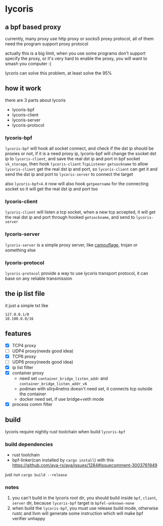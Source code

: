 # lycoris

## a bpf based proxy

currently, many proxy use http proxy or socks5 proxy protocol, all of them need the program support proxy protocol

actually this is a big limit, when you use some programs don't support specify the proxy, or it's very hard to enable
the proxy, you will want to smash you computer :(

lycoris can solve this problem, at least solve the 95%

## how it work

there are 3 parts about lycoris

- lycoris-bpf
- lycoris-client
- lycoris-server
- lycoris-protocol

### lycoris-bpf

`lycoris-bpf` will hook all socket connect, and check if the dst ip should be proxies or not, if it is a need proxy ip,
lycoris-bpf will change the socket dst ip to `lycoris-client`, and save the real dst ip and port in bpf socket
`sk_storage`, then hook `lycoris-client` `TcpListener` `getsockname` to allow `lycoris-client` get the real dst ip and
port, so `lycoris-client` can get it and send the dst ip and port to `lycoris-server` to connect the
target

also `lycoris-bpf>4.0` now will also hook `getpeername` for the connecting socket so it will get the real dst ip and
port too

### lycoris-client

`lycoris-client` will listen a tcp socket, when a new tcp accepted, it will get the real dst ip and port through hooked
`getsockname`, and send to `lycoris-server`

### lycoris-server

`lycoris-server` is a simple proxy server, like [camouflage](https://github.com/Sherlock-Holo/camouflage), trojan or
something else

### lycoris-protocol

`lycoris-protocol` provide a way to use lycoris transport protocol, it can base on any reliable transmission

## the ip list file

it just a simple txt like

```
127.0.0.1/8
10.100.0.0/16
```

## features

- [x] TCP4 proxy
- [ ] UDP4 proxy(needs good idea)
- [x] TCP6 proxy
- [ ] UDP6 proxy(needs good idea)
- [x] ip list filter
- [x] container proxy
  - need set `container_bridge_listen_addr` and `container_bridge_listen_addr_v6`
  - podman with slirp4netns doesn't need set, it connects tcp outside the container
  - docker need set, if use bridge+veth mode
- [x] process comm filter

## build

lycoris require nightly rust toolchain when build `lycoris-bpf`

### build dependencies

- rust toolchain
- bpf-linker(can installed by `cargo install`) with
  this https://github.com/aya-rs/aya/issues/1284#issuecomment-3003761949

just run `cargo build --release`

### notes

1. you can't build in the lycoris root dir, you should build inside `bpf`, `client`, `server` dir, because `lycoris-bpf`
   target is `bpfel-unknown-none`
2. when build the `lycoris-bpf`, you must use release build mode, otherwise rustc and llvm will generate some
   instruction which will make bpf verifier unhappy
